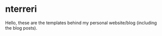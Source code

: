 # nterreri

Hello, these are the templates behind my personal website/blog (including the blog posts).
